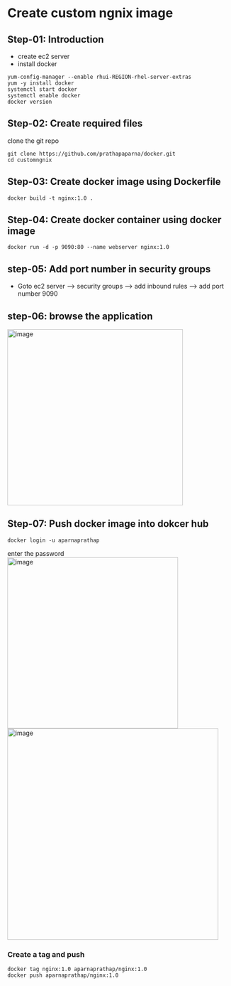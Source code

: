 # Create custom ngnix image

## Step-01: Introduction
- create ec2 server
- install docker
   
```
yum-config-manager --enable rhui-REGION-rhel-server-extras
yum -y install docker 
systemctl start docker
systemctl enable docker
docker version
```
## Step-02: Create required files
clone the git repo
```
git clone https://github.com/prathapaparna/docker.git
cd customngnix
```
## Step-03: Create docker image using Dockerfile

```
docker build -t nginx:1.0 .
```
## Step-04: Create docker container using docker image
```
docker run -d -p 9090:80 --name webserver nginx:1.0 
```
## step-05: Add port number in security groups

- Goto ec2 server --> security groups --> add inbound rules --> add port number 9090

## step-06: browse the application

<img width="396" alt="image" src="https://user-images.githubusercontent.com/99127429/209327173-5b96259b-57eb-4b44-b1d1-f0b462e12585.png">

## Step-07: Push docker image into dokcer hub

```
docker login -u aparnaprathap
```
enter the password
<img width="385" alt="image" src="https://user-images.githubusercontent.com/99127429/209327481-c40a69cd-8258-480e-a60f-25b95b9b4e12.png">
<img width="476" alt="image" src="https://user-images.githubusercontent.com/99127429/209327555-d7b6b4e7-f2c1-4e2d-813e-f3a3f210d2a9.png">

### Create a tag and push

```
docker tag nginx:1.0 aparnaprathap/nginx:1.0
docker push aparnaprathap/nginx:1.0
```




